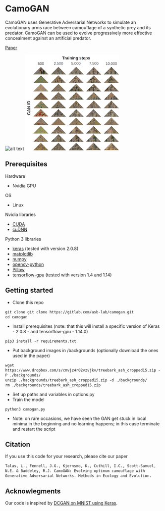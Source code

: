 # CamoGAN

CamoGAN uses Generative Adversarial Networks to simulate an evolutionary arms race between camouflage of a synthetic prey and its predator. CamoGAN can be used to evolve progressively more effective concealment against an artificial predator.

[Paper](https://www.biorxiv.org/content/10.1101/429092v2)

![alt text](images/schemetic.png "Schematic outline of the Generative Adversarial Network")
![alt text](images/examples.png "Examples of targets generated by the Generative Adversarial Network")

## Prerequisites
Hardware
- Nvidia GPU

OS
- Linux

Nvidia libraries
- [CUDA](https://developer.nvidia.com/cuda-toolkit)
- [cuDNN](https://developer.nvidia.com/cudnn)

Python 3 libraries
- [keras](https://keras.io/) (tested with version 2.0.8)
- [matplotlib](https://pypi.org/project/matplotlib/)
- [numpy](https://pypi.org/project/numpy/)
- [opencv-python](https://pypi.org/project/opencv-python/)
- [Pillow](https://pypi.org/project/Pillow/)
- [tensorflow-gpu](https://www.tensorflow.org/install/gpu) (tested with version 1.4 and 1.14)

## Getting started
- Clone this repo
```
git clone git clone https://gitlab.com/asb-lab/camogan.git
cd camogan
```
- Install prerequisites (note: that this will install a specific version of Keras - 2.0.8 - and tensorflow-gpu - 1.14.0)
```
pip3 install -r requirements.txt
```
- Put background images in /backgrounds (optionally download the ones used in the paper)
```
wget https://www.dropbox.com/s/cmvjz4r02vzvjkv/treebark_ash_cropped15.zip -P ./backgrounds/
unzip ./backgrounds/treebark_ash_cropped15.zip -d ./backgrounds/
rm ./backgrounds/treebark_ash_cropped15.zip
```
- Set up paths and variables in options.py
- Train the model
```
python3 camogan.py
```
- Note: on rare occasions, we have seen the GAN get stuck in local minima in the beginning and no learning happens; in this case terminate and restart the script

## Citation
If you use this code for your research, please cite our paper
```
Talas, L., Fennell, J.G., Kjernsmo, K., Cuthill, I.C., Scott-Samuel, N.E. & Baddeley, R.J. CamoGAN: Evolving optimum camouflage with Generative Adversarial Networks. Methods in Ecology and Evolution.
```

## Acknowlegments
Our code is inspired by [DCGAN on MNIST using Keras](https://github.com/roatienza/Deep-Learning-Experiments/blob/master/Experiments/Tensorflow/GAN/dcgan_mnist.py).